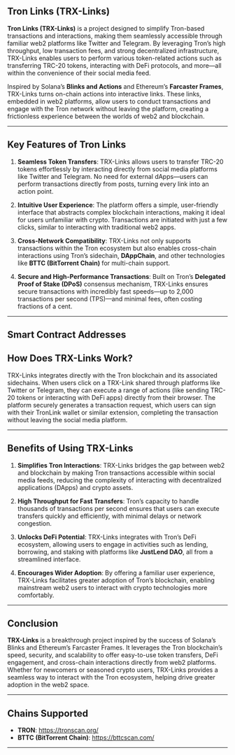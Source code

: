 ## Tron Links (TRX-Links)

**Tron Links (TRX-Links)** is a project designed to simplify Tron-based transactions and interactions, making them seamlessly accessible through familiar web2 platforms like Twitter and Telegram. By leveraging Tron’s high throughput, low transaction fees, and strong decentralized infrastructure, TRX-Links enables users to perform various token-related actions such as transferring TRC-20 tokens, interacting with DeFi protocols, and more—all within the convenience of their social media feed.

Inspired by Solana’s **Blinks and Actions** and Ethereum’s **Farcaster Frames**, TRX-Links turns on-chain actions into interactive links. These links, embedded in web2 platforms, allow users to conduct transactions and engage with the Tron network without leaving the platform, creating a frictionless experience between the worlds of web2 and blockchain.

---

## Key Features of Tron Links

1. **Seamless Token Transfers**: TRX-Links allows users to transfer TRC-20 tokens effortlessly by interacting directly from social media platforms like Twitter and Telegram. No need for external dApps—users can perform transactions directly from posts, turning every link into an action point.

2. **Intuitive User Experience**: The platform offers a simple, user-friendly interface that abstracts complex blockchain interactions, making it ideal for users unfamiliar with crypto. Transactions are initiated with just a few clicks, similar to interacting with traditional web2 apps.

3. **Cross-Network Compatibility**: TRX-Links not only supports transactions within the Tron ecosystem but also enables cross-chain interactions using Tron’s sidechain, **DAppChain**, and other technologies like **BTTC (BitTorrent Chain)** for multi-chain support.

4. **Secure and High-Performance Transactions**: Built on Tron’s **Delegated Proof of Stake (DPoS)** consensus mechanism, TRX-Links ensures secure transactions with incredibly fast speeds—up to 2,000 transactions per second (TPS)—and minimal fees, often costing fractions of a cent.

---

## Smart Contract Addresses

## How Does TRX-Links Work?

TRX-Links integrates directly with the Tron blockchain and its associated sidechains. When users click on a TRX-Link shared through platforms like Twitter or Telegram, they can execute a range of actions (like sending TRC-20 tokens or interacting with DeFi apps) directly from their browser. The platform securely generates a transaction request, which users can sign with their TronLink wallet or similar extension, completing the transaction without leaving the social media platform.

---

## Benefits of Using TRX-Links

1. **Simplifies Tron Interactions**: TRX-Links bridges the gap between web2 and blockchain by making Tron transactions accessible within social media feeds, reducing the complexity of interacting with decentralized applications (DApps) and crypto assets.

2. **High Throughput for Fast Transfers**: Tron’s capacity to handle thousands of transactions per second ensures that users can execute transfers quickly and efficiently, with minimal delays or network congestion.

3. **Unlocks DeFi Potential**: TRX-Links integrates with Tron’s DeFi ecosystem, allowing users to engage in activities such as lending, borrowing, and staking with platforms like **JustLend DAO**, all from a streamlined interface.

4. **Encourages Wider Adoption**: By offering a familiar user experience, TRX-Links facilitates greater adoption of Tron’s blockchain, enabling mainstream web2 users to interact with crypto technologies more comfortably.

---

## Conclusion

**TRX-Links** is a breakthrough project inspired by the success of Solana’s Blinks and Ethereum’s Farcaster Frames. It leverages the Tron blockchain’s speed, security, and scalability to offer easy-to-use token transfers, DeFi engagement, and cross-chain interactions directly from web2 platforms. Whether for newcomers or seasoned crypto users, TRX-Links provides a seamless way to interact with the Tron ecosystem, helping drive greater adoption in the web2 space.

---

## Chains Supported

- **TRON**: https://tronscan.org/
- **BTTC (BitTorrent Chain)**: https://bttcscan.com/

---
